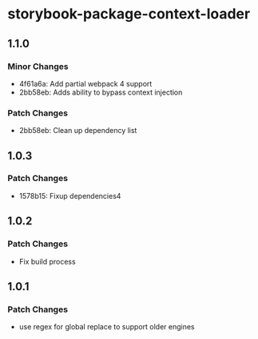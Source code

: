 # storybook-package-context-loader

## 1.1.0

### Minor Changes

- 4f61a6a: Add partial webpack 4 support
- 2bb58eb: Adds ability to bypass context injection

### Patch Changes

- 2bb58eb: Clean up dependency list

## 1.0.3

### Patch Changes

- 1578b15: Fixup dependencies4

## 1.0.2

### Patch Changes

- Fix build process

## 1.0.1

### Patch Changes

- use regex for global replace to support older engines
